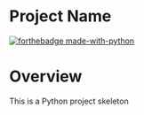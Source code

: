 # Project Name

[![forthebadge made-with-python](http://ForTheBadge.com/images/badges/made-with-python.svg)](https://www.python.org/)

# Overview

This is a Python project skeleton

